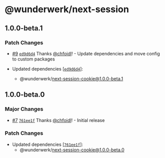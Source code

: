 # @wunderwerk/next-session

## 1.0.0-beta.1

### Patch Changes

- [#9](https://github.com/wunderwerkio/next-session/pull/9) [`ed9d6d4`](https://github.com/wunderwerkio/next-session/commit/ed9d6d4863c29cd575c8af33f032647a05991e49) Thanks [@chfoidl](https://github.com/chfoidl)! - Update dependencies and move config to custom packages

- Updated dependencies [[`ed9d6d4`](https://github.com/wunderwerkio/next-session/commit/ed9d6d4863c29cd575c8af33f032647a05991e49)]:
  - @wunderwerk/next-session-cookie@1.0.0-beta.1

## 1.0.0-beta.0

### Major Changes

- [#7](https://github.com/wunderwerkio/next-session/pull/7) [`761ee1f`](https://github.com/wunderwerkio/next-session/commit/761ee1f824f37f18c4d83778cdfe272857096041) Thanks [@chfoidl](https://github.com/chfoidl)! - Initial release

### Patch Changes

- Updated dependencies [[`761ee1f`](https://github.com/wunderwerkio/next-session/commit/761ee1f824f37f18c4d83778cdfe272857096041)]:
  - @wunderwerk/next-session-cookie@1.0.0-beta.0
